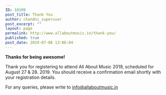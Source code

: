 ```yaml
---
ID: 10109
post_title: Thank You
author: chandni_superuser
post_excerpt: ""
layout: page
permalink: http://www.allaboutmusic.in/thank-you/
published: true
post_date: 2019-07-06 13:06:04
---
```

<strong>Thanks for being awesome!</strong>

Thank you for registering to attend All About Music 2019, scheduled for August 27 &amp; 28. 2019. You should receive a confirmation email shortly with your registration details.

For any queries, please write to info@allaboutmusic.in